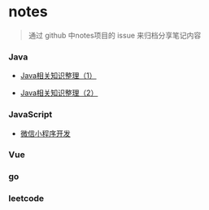 # notes

> 通过 github 中notes项目的 issue 来归档分享笔记内容

### Java

- [Java相关知识整理（1）](https://github.com/hjs557523/notes/issues/1)

- [Java相关知识整理（2）](https://github.com/hjs557523/notes/issues/3)

### JavaScript
- [微信小程序开发](https://github.com/hjs557523/notes/issues/2)

### Vue
### go
### leetcode
